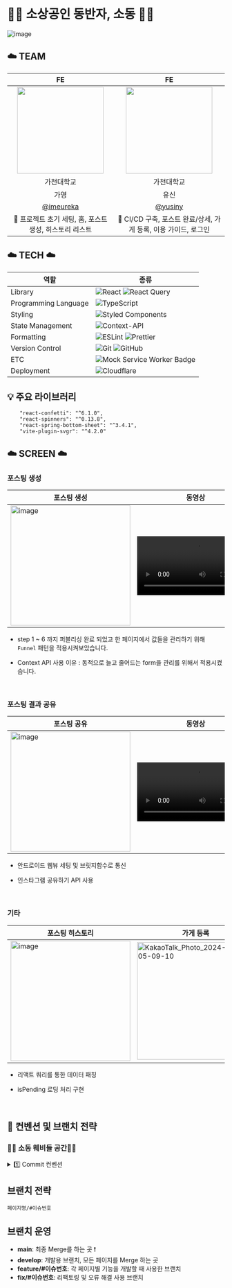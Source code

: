 <div>
<h1> 🧑‍🌾 소상공인 동반자, 소동 🧑‍🌾 </h1>

<img alt="image" src="https://github.com/goormthon-Univ/2024_BEOTKKOTTHON_TEAM_27_FE/assets/104339899/d53b049b-03e4-4a7e-88e7-754db42edaf0">
</div>

<h2>☁️ TEAM</h2>
<div align="center">
  
|FE | FE |
| :---: | :---: |
|  <img style="width: 200px;" src="https://github.com/goormthon-Univ/2024_BEOTKKOTTHON_TEAM_27_FE/assets/104339899/289e2ccd-ed37-45dc-bf2f-fdade9d100b8" />  | <img style="width: 200px;" src="https://github.com/goormthon-Univ/2024_BEOTKKOTTHON_TEAM_27_FE/assets/104339899/f7cc7464-f70e-46ab-9fe5-a4b601b9e321" /> |
|가천대학교|가천대학교|
|가영|유신|
|   [@imeureka](https://github.com/imeureka)   |  [@yusiny](https://github.com/yusiny)     |
|   📂 프로젝트 초기 세팅, 홈, 포스트 생성, 히스토리 리스트  |  📂  CI/CD 구축, 포스트 완료/상세, 가게 등록, 이용 가이드, 로그인   |

</div>

<h2>☁️ TECH ☁️</h2>


<div align="center">

| 역할                 | 종류                                                                                                                                                                                                              |
| -------------------- | ----------------------------------------------------------------------------------------------------------------------------------------------------------------------------------------------------------------- |
| Library              | ![React](https://img.shields.io/badge/React-61DAFB?style=for-the-badge&logo=React&logoColor=black) ![React Query](https://img.shields.io/badge/-React%20Query-FF4154?style=for-the-badge&logo=react%20query&logoColor=white)                                                                                                          |
| Programming Language | ![TypeScript](https://img.shields.io/badge/TypeScript-3178C6.svg?style=for-the-badge&logo=TypeScript&logoColor=white)                                                                                             |
| Styling              | ![Styled Components](https://img.shields.io/badge/styled--components-DB7093?style=for-the-badge&logo=styled-components&logoColor=white)                                                                           |
| State Management     | ![Context-API](https://img.shields.io/badge/Context--Api-000000?style=for-the-badge&logo=react)                                                                                                                |
| Formatting           | ![ESLint](https://img.shields.io/badge/ESLint-4B3263?style=for-the-badge&logo=eslint&logoColor=white) ![Prettier](https://img.shields.io/badge/Prettier-F7B93E?style=for-the-badge&logo=prettier&logoColor=white) |
| Version Control      | ![Git](https://img.shields.io/badge/git-%23F05033.svg?style=for-the-badge&logo=git&logoColor=white) ![GitHub](https://img.shields.io/badge/github-%23121011.svg?style=for-the-badge&logo=github&logoColor=white)  |
| ETC                  | ![Mock Service Worker Badge](https://img.shields.io/badge/Mock%20Service%20Worker-FF6A33?logo=mockserviceworker&logoColor=fff&style=flat)
| Deployment           | ![Cloudflare](https://img.shields.io/badge/Cloudflare-F38020?style=for-the-badge&logo=Cloudflare&logoColor=white)
</div>

<h2> 💡 주요 라이브러리 </h2>

```
    "react-confetti": "^6.1.0",
    "react-spinners": "^0.13.8",
    "react-spring-bottom-sheet": "^3.4.1",
    "vite-plugin-svgr": "^4.2.0"
```

<h2>☁️ SCREEN ☁️</h2>

<h3> 포스팅 생성 </h3>

| 포스팅 생성 | 동영상 |
| - | - |
| <img width="277" alt="image" src="https://github.com/goormthon-Univ/2024_BEOTKKOTTHON_TEAM_27_FE/assets/104339899/6f274234-ba3d-480b-a8a4-71ac5837a7e1">| <video width="271" alt="KakaoTalk_Photo_2024-03-24-05-09-10" src="https://github.com/goormthon-Univ/2024_BEOTKKOTTHON_TEAM_27_FE/assets/104339899/4ab82264-fd0c-4d41-90fb-d71130462910">|

- step 1 ~ 6 까지 퍼블리싱 완료 되었고 한 페이지에서 값들을 관리하기 위해 `Funnel` 패턴을 적용시켜보았습니다.
- Context API 사용 이유 : 동적으로 늘고 줄어드는 form을 관리를 위해서 적용시켰습니다.

  </br>

<h3> 포스팅 결과 공유 </h3>
  
| 포스팅 공유 | 동영상 | SNS 원터치 공유 |
| - | - | - |
| <img width="277" alt="image" src="https://github.com/goormthon-Univ/2024_BEOTKKOTTHON_TEAM_27_FE/assets/104339899/376ea594-b16d-41cd-990e-b9c3bf9e26fc">| <video width="271" alt="KakaoTalk_Photo_2024-03-24-05-09-10" src="https://github.com/goormthon-Univ/2024_BEOTKKOTTHON_TEAM_27_FE/assets/104339899/9b03d164-2881-49a8-ae09-2f4d7466224d">|  <video width="271" alt="KakaoTalk_Photo_2024-03-24-05-09-10" src="https://github.com/goormthon-Univ/2024_BEOTKKOTTHON_TEAM_27_FE/assets/104339899/d92e6382-5ed1-4307-8922-56fa8d53929a">|

- 안드로이드 웹뷰 세팅 및 브릿지함수로 통신
- 인스타그램 공유하기 API 사용

  </br>
  
<h3> 기타 </h3>

| 포스팅 히스토리 | 가게 등록  | 이용 가이드 |
| - | - | - |
| <img width="277" alt="image" src="https://github.com/goormthon-Univ/2024_BEOTKKOTTHON_TEAM_27_FE/assets/104339899/25c05a3d-bc11-4ab9-9a80-b2389a65efd3">| <img width="271" alt="KakaoTalk_Photo_2024-03-24-05-09-10" src="https://github.com/goormthon-Univ/2024_BEOTKKOTTHON_TEAM_27_FE/assets/104339899/4e895125-4bc1-4830-8c4e-8fd2fcc255ee">|  <img width="271" alt="KakaoTalk_Photo_2024-03-24-05-09-10" src="https://github.com/goormthon-Univ/2024_BEOTKKOTTHON_TEAM_27_FE/assets/104339899/91731b0d-9dfe-402d-8f94-acbd966998ff">|

- 리액트 쿼리를 통한 데이터 패칭
- isPending 로딩 처리 구현


  </br>
  
<h2>  📄 컨벤션 및 브랜치 전략 </h2>
<h3>🔽💙 소동 웨비들 공간💙🔽</h3>
<a href="https://spiny-lake-7e5.notion.site/WEB-68e1fec201e240f999a8d940f42a7bd9?pvs=4"/></a>

<details>
<summary> 1️⃣ Commit 컨벤션  </summary>

- 기본적인것 (feat, fix, chore, ..) 위주로만 지키기!

| 제목        | 내용                                                                             |
| ----------- | -------------------------------------------------------------------------------- |
| init        | 브랜치 첫 커밋                                                                   |
| feat        | 새로운 기능을 추가할 경우                                                        |
| style       | 기능에 영향을 주지 않는 커밋, 코드 순서, css 등의 포맷에 관한 커밋               |
| fix         | 버그를 고친 경우                                                                 |
| refactor    | 코드 리팩토링에 대한 커밋                                                        |
| docs        | 문서를 수정한 경우, 파일 삭제, 파일명 수정 등                                    |
| chore       | 빌드 테스트 업데이트, 패키지 매니저를 설정하는 경우, 주석 추가, 자잘한 문서 수정 |
| code review | 코드 리뷰 반영                                                                   |

</details>

## 브랜치 전략

`페이지명/#이슈번호`

## 브랜치 운영

- **main**: 최종 Merge를 하는 곳 ❗️
- **develop**: 개발용 브랜치, 모든 페이지를 Merge 하는 곳
- **feature/#이슈번호**: 각 페이지별 기능을 개발할 때 사용한 브랜치
- **fix/#이슈번호**: 리팩토링 및 오류 해결 사용 브랜치

<br/>

